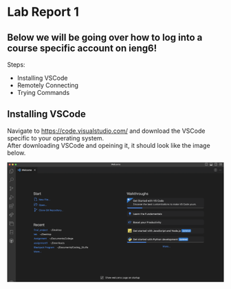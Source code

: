 # Lab Report 1 <br>

## Below we will be going over how to log into a course specific account on ieng6! <br>

Steps: <br>
- Installing VSCode
- Remotely Connecting
- Trying Commands

## Installing VSCode
Navigate to https://code.visualstudio.com/ and download the VSCode specific to your operating system. <br>
After downloading VSCode and opeining it, it should look like the image below. <br>

![VS Code](vscode.png)






